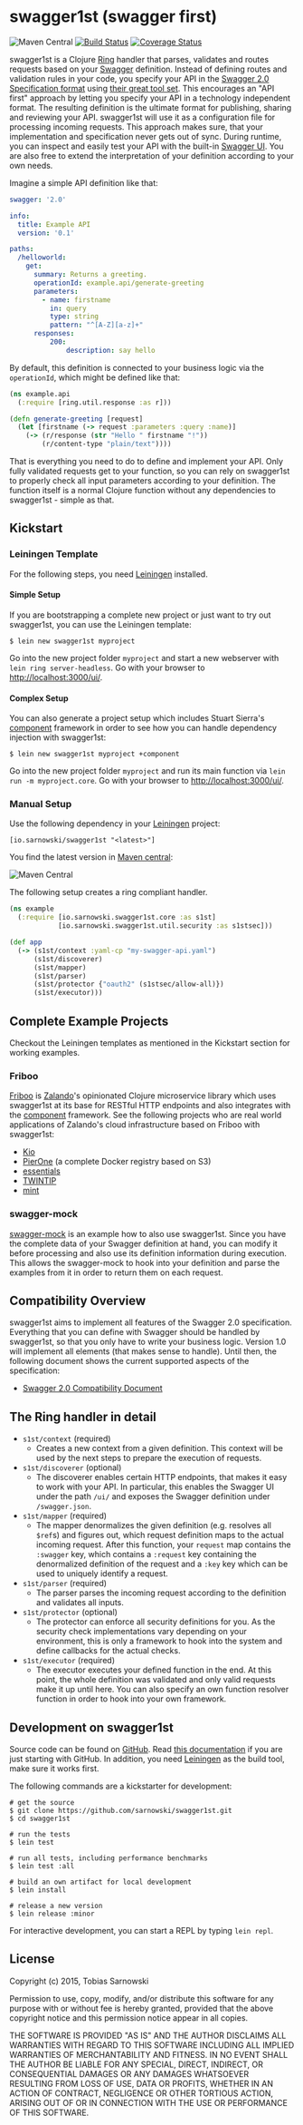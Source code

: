 # swagger1st (swagger first)

![Maven Central](https://img.shields.io/maven-central/v/io.sarnowski/swagger1st.svg)
[![Build Status](https://travis-ci.org/sarnowski/swagger1st.svg?branch=master)](https://travis-ci.org/sarnowski/swagger1st)
[![Coverage Status](https://coveralls.io/repos/sarnowski/swagger1st/badge.svg?branch=master)](https://coveralls.io/r/sarnowski/swagger1st?branch=master)

swagger1st is a Clojure [Ring](https://github.com/ring-clojure/ring) handler that parses, validates and routes requests
based on your [Swagger](http://swagger.io/) definition. Instead of defining routes and validation rules in your code,
you specify your API in the [Swagger 2.0 Specification format](https://github.com/swagger-api/swagger-spec) using
[their great tool set](http://editor.swagger.io/). This encourages an "API first" approach by letting you specify your
API in a technology independent format. The resulting definition is the ultimate format for publishing, sharing and
reviewing your API. swagger1st will use it as a configuration file for processing incoming requests. This approach makes
sure, that your implementation and specification never gets out of sync. During runtime, you can inspect and easily test
your API with the built-in [Swagger UI](http://petstore.swagger.io/). You are also free to extend the interpretation of
your definition according to your own needs.

Imagine a simple API definition like that:

```yaml
swagger: '2.0'

info:
  title: Example API
  version: '0.1'

paths:
  /helloworld:
    get:
      summary: Returns a greeting.
      operationId: example.api/generate-greeting
      parameters:
        - name: firstname
          in: query
          type: string
          pattern: "^[A-Z][a-z]+"
      responses:
          200:
              description: say hello
```

By default, this definition is connected to your business logic via the `operationId`, which might be defined like that:

```clojure
(ns example.api
  (:require [ring.util.response :as r]))

(defn generate-greeting [request]
  (let [firstname (-> request :parameters :query :name)]
    (-> (r/response (str "Hello " firstname "!"))
        (r/content-type "plain/text"))))
```

That is everything you need to do to define and implement your API. Only fully validated requests get to your function,
so you can rely on swagger1st to properly check all input parameters according to your definition. The function itself
is a normal Clojure function without any dependencies to swagger1st - simple as that.

## Kickstart

### Leiningen Template

For the following steps, you need [Leiningen](http://leiningen.org/) installed.

#### Simple Setup

If you are bootstrapping a complete new project or just want to try out swagger1st, you can use the Leiningen template:

```
$ lein new swagger1st myproject
```

Go into the new project folder `myproject` and start a new webserver with `lein ring server-headless`. Go with your
browser to [http://localhost:3000/ui/](http://localhost:3000/ui/).

#### Complex Setup

You can also generate a project setup which includes Stuart Sierra's
[component](https://github.com/stuartsierra/component) framework in order to see how you can handle dependency injection
with swagger1st:

```
$ lein new swagger1st myproject +component
```

Go into the new project folder `myproject` and run its main function via `lein run -m myproject.core`. Go with your
browser to [http://localhost:3000/ui/](http://localhost:3000/ui/).

### Manual Setup

Use the following dependency in your [Leiningen](http://leiningen.org/) project:

    [io.sarnowski/swagger1st "<latest>"]

You find the latest version in [Maven central](http://repo1.maven.org/maven2/io/sarnowski/swagger1st/):

![Maven Central](https://img.shields.io/maven-central/v/io.sarnowski/swagger1st.svg)

The following setup creates a ring compliant handler.

```clojure
(ns example
  (:require [io.sarnowski.swagger1st.core :as s1st]
            [io.sarnowski.swagger1st.util.security :as s1stsec]))

(def app
  (-> (s1st/context :yaml-cp "my-swagger-api.yaml")
      (s1st/discoverer)
      (s1st/mapper)
      (s1st/parser)
      (s1st/protector {"oauth2" (s1stsec/allow-all)})
      (s1st/executor)))
```

## Complete Example Projects

Checkout the Leiningen templates as mentioned in the Kickstart section for working examples.

### Friboo

[Friboo](https://github.com/zalando-stups/friboo) is [Zalando](http://tech.zalando.com/)'s opinionated Clojure
microservice library which uses swagger1st at its base for RESTful HTTP endpoints and also integrates with the
[component](https://github.com/stuartsierra/component) framework. See the following projects who are real world
applications of Zalando's cloud infrastructure based on Friboo with swagger1st:

* [Kio](https://github.com/zalando-stups/kio)
* [PierOne](https://github.com/zalando-stups/pierone) (a complete Docker registry based on S3)
* [essentials](https://github.com/zalando-stups/essentials)
* [TWINTIP](https://github.com/zalando-stups/twintip-storage)
* [mint](https://github.com/zalando-stups/mint-storage)

### swagger-mock

[swagger-mock](https://github.com/zalando/swagger-mock) is an example how to also use swagger1st. Since you have the
complete data of your Swagger definition at hand, you can modify it before processing and also use its definition
information during execution. This allows the swagger-mock to hook into your definition and parse the examples from it
in order to return them on each request.

## Compatibility Overview

swagger1st aims to implement all features of the Swagger 2.0 specification. Everything that you can define with Swagger
should be handled by swagger1st, so that you only have to write your business logic. Version 1.0 will implement all
elements (that makes sense to handle). Until then, the following document shows the current supported aspects of the
specification:

* [Swagger 2.0 Compatibility Document](comp-2.0.md)

## The Ring handler in detail

* `s1st/context` (required)
    * Creates a new context from a given definition. This context will be used by the next steps to prepare the
      execution of requests.
* `s1st/discoverer` (optional)
    * The discoverer enables certain HTTP endpoints, that makes it easy to work with your API. In particular, this
      enables the Swagger UI under the path `/ui/` and exposes the Swagger definition under `/swagger.json`.
* `s1st/mapper` (required)
    * The mapper denormalizes the given definition (e.g. resolves all `$ref`s) and figures out, which request definition
      maps to the actual incoming request. After this function, your `request` map contains the `:swagger` key, which
      contains a `:request` key containing the denormalized definition of the request and a `:key` key which can be used
      to uniquely identify a request.
* `s1st/parser` (required)
    * The parser parses the incoming request according to the definition and validates all inputs.
* `s1st/protector` (optional)
    * The protector can enforce all security definitions for you. As the security check implementations vary depending
      on your environment, this is only a framework to hook into the system and define callbacks for the actual checks.
* `s1st/executor` (required)
    * The executor executes your defined function in the end. At this point, the whole definition was validated and only
      valid requests make it up until here. You can also specify an own function resolver function in order to hook into
      your own framework.

## Development on swagger1st

Source code can be found on [GitHub](https://github.com/sarnowski/swagger1st). Read
[this documentation](https://guides.github.com/introduction/flow/) if you are just starting with GitHub. In addition,
you need [Leiningen](http://leiningen.org/) as the build tool, make sure it works first.

The following commands are a kickstarter for development:

```shell
# get the source
$ git clone https://github.com/sarnowski/swagger1st.git
$ cd swagger1st

# run the tests
$ lein test

# run all tests, including performance benchmarks
$ lein test :all

# build an own artifact for local development
$ lein install

# release a new version
$ lein release :minor
```

For interactive development, you can start a REPL by typing `lein repl`.

## License

Copyright (c) 2015, Tobias Sarnowski

Permission to use, copy, modify, and/or distribute this software for any purpose with or without fee is hereby granted,
provided that the above copyright notice and this permission notice appear in all copies.

THE SOFTWARE IS PROVIDED "AS IS" AND THE AUTHOR DISCLAIMS ALL WARRANTIES WITH REGARD TO THIS SOFTWARE INCLUDING ALL
IMPLIED WARRANTIES OF MERCHANTABILITY AND FITNESS. IN NO EVENT SHALL THE AUTHOR BE LIABLE FOR ANY SPECIAL, DIRECT,
INDIRECT, OR CONSEQUENTIAL DAMAGES OR ANY DAMAGES WHATSOEVER RESULTING FROM LOSS OF USE, DATA OR PROFITS, WHETHER IN AN
ACTION OF CONTRACT, NEGLIGENCE OR OTHER TORTIOUS ACTION, ARISING OUT OF OR IN CONNECTION WITH THE USE OR PERFORMANCE OF
THIS SOFTWARE.
